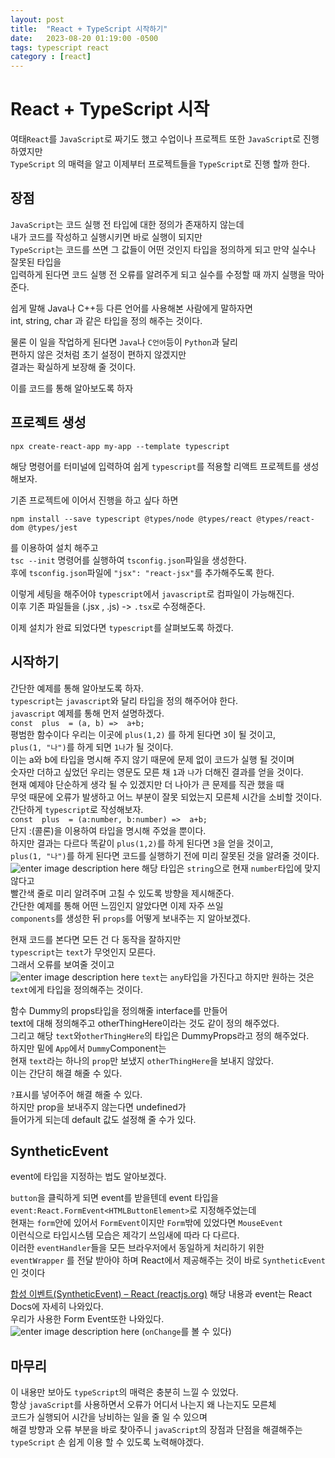 ```yaml
---
layout: post
title:  "React + TypeScript 시작하기"
date:   2023-08-20 01:19:00 -0500
tags: typescript react
category : [react]
---
```

 
# React + TypeScript 시작

여태`React`를 `JavaScript`로 짜기도 했고 수업이나 프로젝트 또한 `JavaScript`로 진행하였지만<br/>
`TypeScript` 의 매력을 알고 이제부터 프로젝트들을 `TypeScript`로 진행 할까 한다. 


## 장점

`JavaScript`는 코드 실행 전 타입에 대한 정의가 존재하지 않는데<br/>
내가 코드를 작성하고 실행시키면 바로 실행이 되지만<br/>
`TypeScript`는 코드를 쓰면 그 값들이 어떤 것인지 타입을 정의하게 되고 만약 실수나 잘못된 타입을 <br/>
입력하게 된다면 코드 실행 전 오류를 알려주게 되고 실수를 수정할 때 까지 실행을 막아준다.<br/>

쉽게 말해 Java나 C++등 다른 언어를 사용해본 사람에게 말하자면<br/>
int, string, char 과 같은 타입을 정의 해주는 것이다.<br/>

물론 이 일을 작업하게 된다면  `Java`나 `C언어`등이 `Python`과 달리 <br/>
편하지 않은 것처럼 초기 설정이 편하지 않겠지만 <br/>
결과는 확실하게 보장해 줄 것이다.

이를 코드를 통해 알아보도록 하자

## 프로젝트 생성
```
npx create-react-app my-app --template typescript
```

해당 명령어를 터미널에 입력하여 쉽게 `typescript`를 적용할 리액트 프로젝트를 생성해보자.

기존 프로젝트에 이어서 진행을 하고 싶다 하면 
```
npm install --save typescript @types/node @types/react @types/react-dom @types/jest
```
를 이용하여 설치 해주고<br/>
`tsc --init` 명령어를 실행하여 `tsconfig.json`파일을 생성한다.<br/>
후에 `tsconfig.json`파일에 `"jsx": "react-jsx"`를 추가해주도록 한다.<br/>

이렇게 세팅을 해주어야 `typescript`에서 `javascript`로 컴파일이 가능해진다.<br/>
이후 기존 파일들을 (.jsx , .js) -> `.tsx`로 수정해준다.<br/>

이제 설치가 완료 되었다면 `typescript`를 살펴보도록 하겠다.<br/>


## 시작하기

간단한 예제를 통해 알아보도록 하자.<br/>
`typescript`는 `javascript`와 달리 타입을 정의 해주어야 한다.<br/>
`javascript` 예제를 통해 먼저 설명하겠다.<br/>
`const  plus  = (a, b) =>  a+b; `<br/>
평범한 함수이다 우리는 이곳에 `plus(1,2)` 를 하게 된다면 `3`이 될 것이고,<br/>
`plus(1, "나")`를 하게 되면 `1나`가 될 것이다.<br/>
이는 a와 b에 타입을 명시해 주지 않기 때문에 문제 없이 코드가 실행 될 것이며 <br/>
숫자만 더하고 싶었던 우리는 영문도 모른 채 `1`과 `나`가 더해진 결과를 얻을 것이다.<br/>
현재 예제야 단순하게 생각 될 수 있겠지만 더 나아가 큰 문제를 직관 했을 때 <br/>
무엇 때문에 오류가 발생하고 어느 부분이 잘못 되었는지 모른체 시간을 소비할 것이다.<br/>
간단하게 `typescript`로 작성해보자.<br/>
`const  plus  = (a:number, b:number) =>  a+b; `<br/>
단지 :(콜론)을 이용하여 타입을 명시해 주었을 뿐이다.<br/>
하지만 결과는 다르다 똑같이 `plus(1,2)`를 하게 된다면 `3`을 얻을 것이고,<br/>
`plus(1, "나")`를 하게 된다면 코드를 실행하기 전에 미리 잘못된 것을 알려줄 것이다.<br>
![enter image description here](https://i.ibb.co/hKTB7jj/2023-08-20-171123.png)
해당 타입은 `string`으로 현재 `number`타입에 맞지 않다고 <br/>
빨간색 줄로 미리 알려주며 고칠 수 있도록 방향을 제시해준다.<br/>
간단한 예제를 통해 어떤 느낌인지 알았다면 이제 자주 쓰일 <br/>
`components`를 생성한 뒤 `props`를 어떻게 보내주는 지 알아보겠다.<br/>

<script src="https://gist.github.com/Flen-E/396a4a52b2e83a739161c52e14ad686a.js"></script>
현재 코드를 본다면 모든 건 다 동작을 잘하지만 <br/>
`typescript`는 `text`가 무엇인지 모른다.<br/>
그래서 오류를 보여줄 것이고<br/>
![enter image description here](https://i.ibb.co/124G9RZ/2023-08-20-171653.png)
`text`는 `any`타입을 가진다고 하지만 원하는 것은 `text`에게 타입을 정의해주는 것이다.<br/>
<script src="https://gist.github.com/Flen-E/7e0989b967474d45979df7df09b424a2.js"></script>
함수 Dummy의 props타입을 정의해줄 interface를 만들어 <br/>
text에 대해 정의해주고 otherThingHere이라는 것도 같이 정의 해주었다.<br/>
그리고 해당 `text`와`otherThingHere`의 타입은 DummyProps라고 정의 해주었다.<br/>
하지만 밑에 `App`에서 `Dummy`Component는 <br/>
현재 `text`라는 하나의 `prop`만 보냈지 `otherThingHere`을 보내지 않았다.<br/>
이는 간단히 해결 해줄 수 있다.<br/>
<script src="https://gist.github.com/Flen-E/7974c20272c6f3375a246d74e29f59ee.js"></script>
`?`표시를 넣어주어 해결 해줄 수 있다.<br/>
하지만 prop을 보내주지 않는다면 undefined가 <br/>
들어가게 되는데 default 값도 설정해 줄 수가 있다.<br/>
<script src="https://gist.github.com/Flen-E/0c9b72ec238e7e5b19525d1263ef8a1b.js"></script>

## SyntheticEvent

event에 타입을 지정하는 법도 알아보겠다.

<script src="https://gist.github.com/Flen-E/c4fdbce3b5a0bc8f9f83049841ab1e54.js"></script>

`button`을 클릭하게 되면 event를 받을텐데 event 타입을 <br/>
`event:React.FormEvent<HTMLButtonElement>`로 지정해주었는데 <br/>
현재는 `form`안에 있어서 `FormEvent`이지만 `Form`밖에 있었다면 `MouseEvent` <br/>
이런식으로 타입시스템 모습은 제각기 쓰임새에 따라 다 다르다.<br/>
이러한 `eventHandler`들을 모든 브라우저에서 동일하게 처리하기 위한 <br/>
`eventWrapper` 를 전달 받아야 하며 React에서 제공해주는 것이 바로 `SyntheticEvent`인 것이다

[합성 이벤트(SyntheticEvent) – React (reactjs.org)](https://ko.legacy.reactjs.org/docs/events.html#gatsby-focus-wrapper)
해당 내용과 event는 React Docs에 자세히 나와있다.<br/>
우리가 사용한 Form Event또한 나와있다.<br/>
![enter image description here](https://i.ibb.co/JsLSzQz/2023-08-20-175305.png)
(`onChange`를 볼 수 있다)

## 마무리
이 내용만 보아도 `typeScript`의 매력은 충분히 느낄 수 있었다.<br/>
항상 `javaScript`를 사용하면서 오류가 어디서 나는지 왜 나는지도 모른체 <br/>
코드가 실행되어 시간을 낭비하는 일을 줄 일 수 있으며 <br/>
해결 방향과 오류 부분을 바로 찾아주니 `javaScript`의 장점과 단점을 해결해주는 <br/>
`typeScript` 손 쉽게 이용 할 수 있도록 노력해야겠다.
